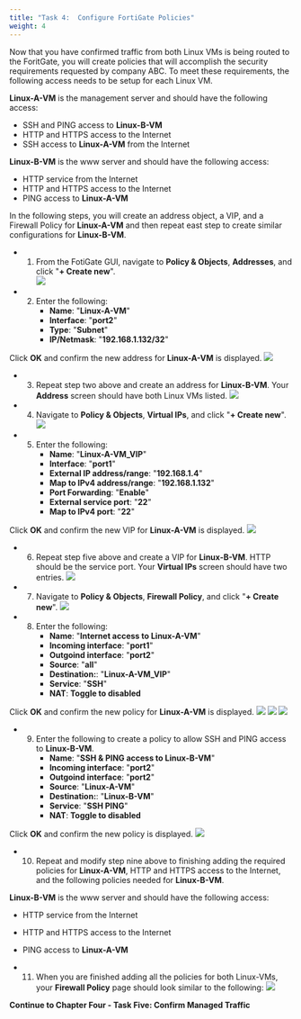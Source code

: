 ```yaml
---
title: "Task 4:  Configure FortiGate Policies"
weight: 4
---
```






Now that you have confirmed traffic from both Linux VMs is being routed to the ForitGate, you will create policies that will accomplish the security requirements requested by company ABC.
To meet these requirements, the following access needs to be setup for each Linux VM.

**Linux-A-VM** is the management server and should have the following access:
- SSH and PING access to **Linux-B-VM**
- HTTP and HTTPS access to the Internet
- SSH access to **Linux-A-VM** from the Internet

**Linux-B-VM** is the www server and should have the following access:
- HTTP service from the Internet
- HTTP and HTTPS access to the Internet
- PING access to **Linux-A-VM**


In the following steps, you will create an address object, a VIP, and a Firewall Policy for **Linux-A-VM** and then repeat east step to create similar configurations for **Linux-B-VM**.

- 1. From the FotiGate GUI, navigate to **Policy & Objects**, **Addresses**, and click "**+ Create new**".  
![](../Images/4-4-Azure-fgt-policy-1.PNG)

- 2. Enter the following:
        - **Name**:  "**Linux-A-VM**"
        - **Interface**:  "**port2**"
        - **Type**:  "**Subnet**"
        - **IP/Netmask**:  "**192.168.1.132/32**"

Click **OK** and confirm the new address for **Linux-A-VM** is displayed.
![](../Images/4-4-Azure-fgt-policy-2.PNG)

- 3. Repeat step two above and create an address for **Linux-B-VM**.  Your **Address** screen should have both Linux VMs listed.
![](../Images/4-4-Azure-fgt-policy-6.PNG)

- 4. Navigate to **Policy & Objects**, **Virtual IPs**, and click "**+ Create new**".  
![](../Images/4-4-Azure-fgt-policy-3.PNG)

- 5. Enter the following:
        - **Name**:  "**Linux-A-VM_VIP**"
        - **Interface**:  "**port1**"
        - **External IP address/range**:  "**192.168.1.4**"
        - **Map to IPv4 address/range**:  "**192.168.1.132**"
        - **Port Forwarding**:  "**Enable**"
        - **External service port**:  "**22**"
        - **Map to IPv4 port**: "**22**"

Click **OK** and confirm the new VIP for **Linux-A-VM** is displayed.
![](../Images/4-4-Azure-fgt-policy-4.PNG)

- 6. Repeat step five above and create a VIP for **Linux-B-VM**.  HTTP should be the service port.  Your **Virtual IPs** screen should have two entries.
![](../Images/4-4-Azure-fgt-policy-7.PNG)

- 7. Navigate to **Policy & Objects**, **Firewall Policy**, and click "**+ Create new**".
![](../Images/4-4-Azure-fgt-policy-5.PNG)

- 8. Enter the following:
        - **Name**:  "**Internet access to Linux-A-VM**"
        - **Incoming interface**:  "**port1**"
        - **Outgoind interface**:  "**port2**"
        - **Source**:  "**all**"
        - **Destination:**:  "**Linux-A-VM_VIP**"
        - **Service**:  "**SSH**"
        - **NAT**:  **Toggle to disabled**

Click **OK** and confirm the new policy for **Linux-A-VM** is displayed.
![](../Images/4-4-Azure-fgt-policy-8.PNG)
![](../Images/4-4-Azure-fgt-policy-9.PNG)
![](../Images/4-4-Azure-fgt-policy-10.PNG)

- 9.  Enter the following to create a policy to allow SSH and PING access to **Linux-B-VM**.
        - **Name**:  "**SSH & PING access to Linux-B-VM**"
        - **Incoming interface**:  "**port2**"
        - **Outgoind interface**:  "**port2**"
        - **Source**:  "**Linux-A-VM**"
        - **Destination:**:  "**Linux-B-VM**"
        - **Service**:  "**SSH PING**"
        - **NAT**:  **Toggle to disabled**

Click **OK** and confirm the new policy is displayed.
![](../Images/4-4-Azure-fgt-policy-11.PNG)

- 10. Repeat and modify step nine above to finishing adding the required policies for **Linux-A-VM**, HTTP and HTTPS access to the Internet, and the following policies needed for **Linux-B-VM**.

**Linux-B-VM** is the www server and should have the following access:
- HTTP service from the Internet
- HTTP and HTTPS access to the Internet
- PING access to **Linux-A-VM**

- 11. When you are finished adding all the policies for both Linux-VMs, your **Firewall Policy** page should look similar to the following:
![](../Images/4-4-Azure-fgt-policy-12.PNG)
 
**Continue to Chapter Four - Task Five: Confirm Managed Traffic**
